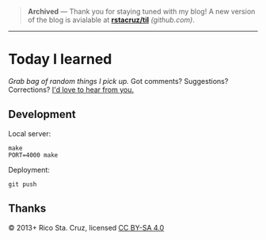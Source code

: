 > **Archived** &mdash; Thank you for staying tuned with my blog! A new version of the blog is avialable at [**rstacruz/til**](https://github.com/rstacruz/til) _(github.com)_.

---

# Today I learned

*Grab bag of random things I pick up.* Got comments? Suggestions? Corrections? [I'd love to hear from you.](https://github.com/rstacruz/til/issues)

## Development

Local server:

    make
    PORT=4000 make

Deployment:

    git push

## Thanks

© 2013+ Rico Sta. Cruz, licensed [CC BY-SA 4.0](http://creativecommons.org/licenses/by-sa/4.0/)
